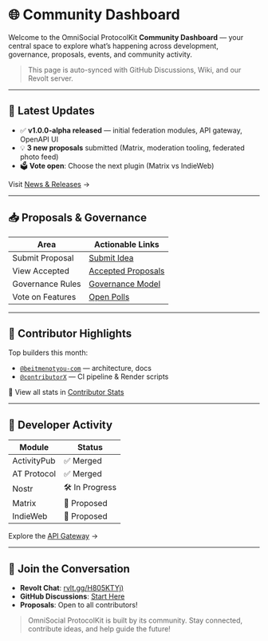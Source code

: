 # 🌐 Community Dashboard

Welcome to the OmniSocial ProtocolKit **Community Dashboard** — your central space to explore what’s happening across development, governance, proposals, events, and community activity.

> This page is auto-synced with GitHub Discussions, Wiki, and our Revolt server.

---

## 📣 Latest Updates

- ✅ **v1.0.0-alpha released** — initial federation modules, API gateway, OpenAPI UI
- 💡 **3 new proposals** submitted (Matrix, moderation tooling, federated photo feed)
- 🗳 **Vote open**: Choose the next plugin (Matrix vs IndieWeb)

Visit [News & Releases](../docs/news.md) →

---

## 📥 Proposals & Governance

| Area               | Actionable Links |
|--------------------|------------------|
| Submit Proposal    | [Submit Idea](../proposals/submit.md) |
| View Accepted      | [Accepted Proposals](../proposals/accepted.md) |
| Governance Rules   | [Governance Model](../docs/governance.md) |
| Vote on Features   | [Open Polls](../docs/votes-and-polls.md) |

---

## 🧠 Contributor Highlights

Top builders this month:
- [`@beitmenotyou-com`](https://github.com/beitmenotyou-com) — architecture, docs
- [`@contributorX`](https://github.com/contributorX) — CI pipeline & Render scripts

🔗 View all stats in [Contributor Stats](../docs/contributor-stats.md)

---

## 🔧 Developer Activity

| Module         | Status |
|----------------|--------|
| ActivityPub    | ✅ Merged |
| AT Protocol    | ✅ Merged |
| Nostr          | 🛠️ In Progress |
| Matrix         | 🧪 Proposed |
| IndieWeb       | 🧪 Proposed |

Explore the [API Gateway](../docs/api-gateway.md) →

---

## 💬 Join the Conversation
- **Revolt Chat**: [rvlt.gg/H805KTYj)](https://rvlt.gg/H805KTYj)
- **GitHub Discussions**: [Start Here](https://github.com/beitmenotyou-com/omnisocial-hub/discussions)
- **Proposals**: Open to all contributors!

> OmniSocial ProtocolKit is built by its community. Stay connected, contribute ideas, and help guide the future!

